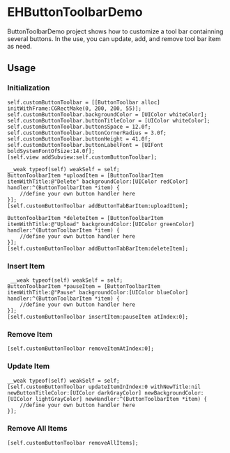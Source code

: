 # EHButtonToolbarDemo
ButtonToolbarDemo project shows how to customize a tool bar containning several buttons. In the use, you can update, add, and remove tool bar item as need.
## Usage
### Initialization
    self.customButtonToolbar = [[ButtonToolbar alloc] initWithFrame:CGRectMake(0, 200, 200, 55)];
    self.customButtonToolbar.backgroundColor = [UIColor whiteColor];
    self.customButtonToolbar.buttonTitleColor = [UIColor whiteColor];
    self.customButtonToolbar.buttonsSpace = 12.0f;
    self.customButtonToolbar.buttonCornerRadius = 3.0f;
    self.customButtonToolbar.buttonHeight = 41.0f;
    self.customButtonToolbar.buttonLabelFont = [UIFont boldSystemFontOfSize:14.0f];
    [self.view addSubview:self.customButtonToolbar];

    __weak typeof(self) weakSelf = self;
    ButtonToolbarItem *uploadItem = [ButtonToolbarItem itemWithTitle:@"Delete" backgroundColor:[UIColor redColor] handler:^(ButtonToolbarItem *item) {
        //define your own button handler here
    }];
    [self.customButtonToolbar addButtonTabBarItem:uploadItem];

    ButtonToolbarItem *deleteItem = [ButtonToolbarItem itemWithTitle:@"Upload" backgroundColor:[UIColor greenColor] handler:^(ButtonToolbarItem *item) {
        //define your own button handler here
    }];
    [self.customButtonToolbar addButtonTabBarItem:deleteItem];
### Insert Item
     __weak typeof(self) weakSelf = self;
    ButtonToolbarItem *pauseItem = [ButtonToolbarItem itemWithTitle:@"Pause" backgroundColor:[UIColor blueColor] handler:^(ButtonToolbarItem *item) {
        //define your own button handler here
    }];
    [self.customButtonToolbar insertItem:pauseItem atIndex:0];
### Remove Item
    [self.customButtonToolbar removeItemAtIndex:0];
### Update Item
    __weak typeof(self) weakSelf = self;
    [self.customButtonToolbar updateItemInIndex:0 withNewTitle:nil newButtonTitleColor:[UIColor darkGrayColor] newBackgroundColor:[UIColor lightGrayColor] newHandler:^(ButtonToolbarItem *item) {
        //define your own button handler here
    }];
### Remove All Items
    [self.customButtonToolbar removeAllItems];
